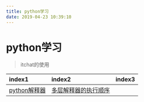 ```yaml
---
title: python学习
date: 2019-04-23 10:39:10
---
```

# python学习
>itchat的使用

| index1 | index2 | index3 |
| :--- | :--- | :--- |
| [python解释器](./python_decorator.html) | [多层解释器的执行顺序](./python_decorator_exec.html)  |   |

